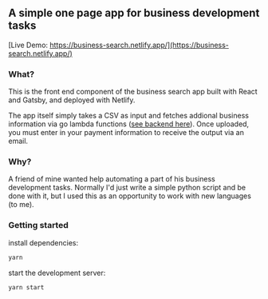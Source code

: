 ## A simple one page app for business development tasks

[Live Demo: https://business-search.netlify.app/](https://business-search.netlify.app/)

### What?

This is the front end component of the business search app built with React and Gatsby, and deployed with Netlify.

The app itself simply takes a CSV as input and fetches addional business information via go lambda functions ([see backend here](https://github.com/tdarnett/business-search)). Once uploaded, you must enter in your payment information to receive the output via an email.

### Why?

A friend of mine wanted help automating a part of his business development tasks. Normally I'd just write a simple python script and be done with it, but I used this as an opportunity to work with new languages (to me).

### Getting started

install dependencies:

```sh
yarn
```

start the development server:

```sh
yarn start
```
